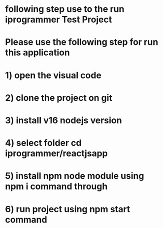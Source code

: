 # following step use to the run iprogrammer Test Project  
#
#
#
# Please use the following step for run this application
# 1) open the visual code
# 2) clone the project on git
# 3) install v16 nodejs version
# 4) select folder cd iprogrammer/reactjsapp
# 5) install npm node module using npm i command through
# 6) run project using npm start command
